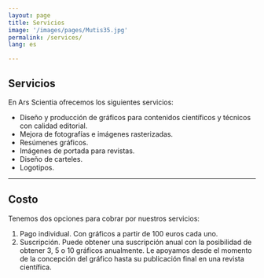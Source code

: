```yaml
---
layout: page
title: Servicios
image: '/images/pages/Mutis35.jpg'
permalink: /services/
lang: es

---
```


## Servicios

En Ars Scientia ofrecemos los siguientes servicios:

* Diseño y producción de gráficos para contenidos científicos y técnicos con calidad editorial.
* Mejora de fotografías e imágenes rasterizadas.
* Resúmenes gráficos.
* Imágenes de portada para revistas.
* Diseño de carteles.
* Logotipos.

---

## Costo

Tenemos dos opciones para cobrar por nuestros servicios:

1. Pago individual. Con gráficos a partir de 100 euros cada uno.
2. Suscripción. Puede obtener una suscripción anual con la posibilidad de obtener 3, 5 o 10 gráficos anualmente. Le apoyamos desde el momento de la concepción del gráfico hasta su publicación final en una revista científica.
